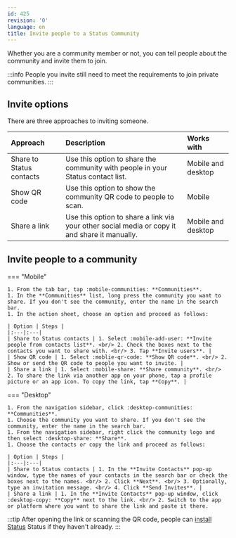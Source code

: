 ```yaml
---
id: 425
revision: '0'
language: en
title: Invite people to a Status Community
---
```


Whether you are a community member or not, you can tell people about the community and invite them to join.

:::info
People you invite still need to meet the requirements to join private communities.
:::

## Invite options

There are three approaches to inviting someone.

| Approach                 | Description                                                                                   | Works with         |
| :----------------------- | :-------------------------------------------------------------------------------------------- | :----------------- |
| Share to Status contacts | Use this option to share the community with people in your Status contact list.               | Mobile and desktop |
| Show QR code             | Use this option to show the community QR code to people to scan.                              | Mobile             |
| Share a link             | Use this option to share a link via your other social media or copy it and share it manually. | Mobile and desktop |

## Invite people to a community

=== "Mobile"

    1. From the tab bar, tap :mobile-communities: **Communities**.
    1. In the **Communities** list, long press the community you want to share. If you don't see the community, enter the name in the search bar.
    1. In the action sheet, choose an option and proceed as follows:

    | Option | Steps |
    |:---|:---|
    | Share to Status contacts | 1. Select :mobile-add-user: **Invite people from contacts list**. <br/> 2. Check the boxes next to the contacts you want to share with. <br/> 3. Tap **Invite users**. |
    | Show QR code | 1. Select :moblie-qr-code: **Show QR code**. <br/> 2. Show or send the QR code to people you want to invite. |
    | Share a link | 1. Select :mobile-share: **Share community**. <br/> 2. To share the link via another app on your phone, tap a profile picture or an app icon. To copy the link, tap **Copy**. |

=== "Desktop"

    1. From the navigation sidebar, click :desktop-communities: **Communities**.
    1. Choose the community you want to share. If you don't see the community, enter the name in the search bar.
    1. From the navigation sidebar, right click the community logo and then select :desktop-share: **Share**.
    1. Choose the contacts or copy the link and proceed as follows:

    | Option | Steps |
    |:---|:---|
    | Share to Status contacts | 1. In the **Invite Contacts** pop-up window, type the names of your contacts in the search bar or check the boxes next to the names. <br/> 2. Click **Next**. <br/> 3. Optionally, type an invitation message. <br/> 4. Click **Send Invites**. |
    | Share a link | 1. In the **Invite Contacts** pop-up window, click :desktop-copy: **Copy** next to the link. <br/> 2. Switch to the app or platform where you want to share the link and paste it there.

:::tip
After opening the link or scanning the QR code, people can [install Status](../getting-started/#download-status) Status if they haven't already.
:::
